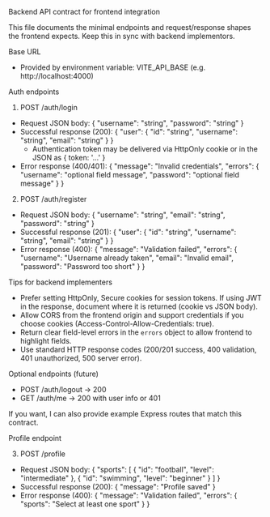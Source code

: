 Backend API contract for frontend integration

This file documents the minimal endpoints and request/response shapes the frontend expects. Keep this in sync with backend implementors.

Base URL
- Provided by environment variable: VITE_API_BASE (e.g. http://localhost:4000)

Auth endpoints

1) POST /auth/login
- Request JSON body:
  {
    "username": "string",
    "password": "string"
  }
- Successful response (200):
  {
    "user": { "id": "string", "username": "string", "email": "string" }
  }
  - Authentication token may be delivered via HttpOnly cookie or in the JSON as { token: '...' }
- Error response (400/401):
  {
    "message": "Invalid credentials",
    "errors": {
      "username": "optional field message",
      "password": "optional field message"
    }
  }

2) POST /auth/register
- Request JSON body:
  {
    "username": "string",
    "email": "string",
    "password": "string"
  }
- Successful response (201):
  {
    "user": { "id": "string", "username": "string", "email": "string" }
  }
- Error response (400):
  {
    "message": "Validation failed",
    "errors": {
      "username": "Username already taken",
      "email": "Invalid email",
      "password": "Password too short"
    }
  }

Tips for backend implementers
- Prefer setting HttpOnly, Secure cookies for session tokens. If using JWT in the response, document where it is returned (cookie vs JSON body).
- Allow CORS from the frontend origin and support credentials if you choose cookies (Access-Control-Allow-Credentials: true).
- Return clear field-level errors in the `errors` object to allow frontend to highlight fields.
- Use standard HTTP response codes (200/201 success, 400 validation, 401 unauthorized, 500 server error).

Optional endpoints (future)
- POST /auth/logout -> 200
- GET /auth/me -> 200 with user info or 401

If you want, I can also provide example Express routes that match this contract.

Profile endpoint

3) POST /profile
- Request JSON body:
  {
    "sports": [
      { "id": "football", "level": "intermediate" },
      { "id": "swimming", "level": "beginner" }
    ]
  }
- Successful response (200):
  { "message": "Profile saved" }
- Error response (400):
  { "message": "Validation failed", "errors": { "sports": "Select at least one sport" } }

